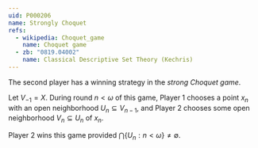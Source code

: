 ```yaml
---
uid: P000206
name: Strongly Choquet
refs:
  - wikipedia: Choquet_game
    name: Choquet game
  - zb: "0819.04002"
    name: Classical Descriptive Set Theory (Kechris)
---
```


The second player has a winning strategy in the *strong Choquet game*.

Let $V_{-1}=X$. During round $n<\omega$
of this game, Player 1 chooses a point $x_n$ with an open neighborhood $U_n\subseteq V_{n-1}$,
and Player 2 chooses some open neighborhood $V_n\subseteq U_n$ of $x_n$.

Player 2 wins this game provided $\bigcap\{U_n:n<\omega\}\not=\emptyset$.
